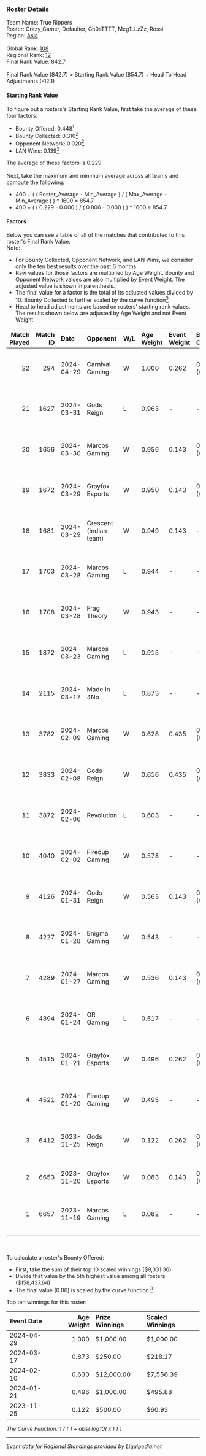 ### Roster Details<br />
Team Name: True Rippers<br />
Roster: Crazy_Gamer, Defaulter, Gh0sTTTT, Mcg1LLzZz, Rossi<br />
Region: [Asia]( ../standings_asia.md)<br />
<br />
Global Rank: [108](../standings_global.md)<br />
Regional Rank: [12]( ../standings_asia.md)<br />
Final Rank Value:  842.7<br />
<br />
Final Rank Value (842.7) = Starting Rank Value (854.7) + Head To Head Adjustments (-12.1)<br />

#### Starting Rank Value<br />
To figure out a rosters's Starting Rank Value, first take the average of these four factors:<br />
- Bounty Offered: 0.448[<sup>1</sup>](#table2)
- Bounty Collected: 0.310[<sup>2</sup>](#table1)
- Opponent Network: 0.020[<sup>2</sup>](#table1)
- LAN Wins: 0.139[<sup>2</sup>](#table1)

The average of these factors is 0.229<br />
<br />
Next, take the maximum and minimum average across all teams and compute the following:<br />
- 400 + ( ( Roster_Average - Min_Average ) / ( Max_Average - Min_Average ) ) * 1600 = 854.7
- 400 + ( ( 0.229 - 0.000 ) / ( 0.806 - 0.000 ) ) * 1600 = 854.7


#### Factors<br />
Below you can see a table of all of the matches that contributed to this roster's Final Rank Value.<br />
Note:<br />

- For Bounty Collected, Opponent Network, and LAN Wins, we consider only the ten best results over the past 6 months.
- Raw values for those factors are multiplied by Age Weight. Bounty and Opponent Network values are also multiplied by Event Weight. The adjusted value is shown in parenthesis.
- The final value for a factor is the total of its adjusted values divided by 10. Bounty Collected is further scaled by the curve function[<sup>3</sup>](#curveFunction)
- Head to head adjustments are based on rosters' starting rank values. The results shown below are adjusted by Age Weight and not Event Weight
<span id="table1"></span><br />


| Match Played | Match ID | Date       | Opponent               | W/L | Age Weight | Event Weight | Bounty Collected | Opponent Network | LAN Wins  | H2H Adj. | Roster                                               |
| -: | -: | :- | :- | :- | :- | :- | :- | :- | :- | -: | :- |
|           22 |      294 | 2024-04-29 | Carnival Gaming        | W   | 1.000      | 0.262        | 0.013 (0.003)    | 0.056 (0.015)    | 0 (0.000) |    10.14 | Crazy_Gamer, Defaulter, Gh0sTTTT, Mcg1LLzZz, Rossi   |
|           21 |     1627 | 2024-03-31 | Gods Reign             | L   | 0.963      | -            | -                | -                | -         |   -12.15 | Crazy_Gamer, DEFAULTER, Gh0sTTTT, Mcg1LLzZz, Rossi   |
|           20 |     1656 | 2024-03-30 | Marcos Gaming          | W   | 0.956      | 0.143        | 0.003 (0.000)    | 0.118 (0.016)    | 0 (0.000) |    11.35 | Crazy_Gamer, DEFAULTER, Gh0sTTTT, Mcg1LLzZz, Rossi   |
|           19 |     1672 | 2024-03-29 | Grayfox Esports        | W   | 0.950      | 0.143        | 0.010 (0.001)    | 0.264 (0.036)    | 0 (0.000) |     8.91 | Crazy_Gamer, DEFAULTER, Gh0sTTTT, Mcg1LLzZz, Rossi   |
|           18 |     1681 | 2024-03-29 | Crescent (Indian team) | W   | 0.949      | 0.143        | -                | 0.066 (0.009)    | 0 (0.000) |     2.90 | Crazy_Gamer, DEFAULTER, Gh0sTTTT, Mcg1LLzZz, Rossi   |
|           17 |     1703 | 2024-03-28 | Marcos Gaming          | L   | 0.944      | -            | -                | -                | -         |   -18.01 | Crazy_Gamer, DEFAULTER, Gh0sTTTT, Mcg1LLzZz, Rossi   |
|           16 |     1708 | 2024-03-28 | Frag Theory            | W   | 0.943      | -            | -                | -                | 0 (0.000) |     2.51 | Crazy_Gamer, DEFAULTER, Gh0sTTTT, Mcg1LLzZz, Rossi   |
|           15 |     1872 | 2024-03-23 | Marcos Gaming          | L   | 0.915      | -            | -                | -                | -         |   -18.89 | Anasasis, Crazy_Gamer, DEFAULTER, Mcg1LLzZz, Rossi   |
|           14 |     2115 | 2024-03-17 | Made In 4No            | L   | 0.873      | -            | -                | -                | -         |   -19.05 | Crazy_Gamer, DEFAULTER, DiceDealer, Mcg1LLzZz, Rossi |
|           13 |     3782 | 2024-02-09 | Marcos Gaming          | W   | 0.628      | 0.435        | 0.086 (0.024)    | 0.087 (0.024)    | 1 (0.628) |     8.21 | DEFAULTER, Gh0sTTTT, kennyS, Mcg1LLzZz, Rossi        |
|           12 |     3833 | 2024-02-08 | Gods Reign             | W   | 0.616      | 0.435        | 0.010 (0.003)    | 0.022 (0.006)    | 1 (0.616) |     6.20 | DEFAULTER, DiceDealer, Gh0sTTTT, kennyS, Mcg1LLzZz   |
|           11 |     3872 | 2024-02-06 | Revolution             | L   | 0.603      | -            | -                | -                | -         |   -16.52 | DEFAULTER, DiceDealer, Gh0sTTTT, Mcg1LLzZz, Rossi    |
|           10 |     4040 | 2024-02-02 | Firedup Gaming         | W   | 0.578      | -            | -                | -                | 0 (0.000) |     2.00 | DEFAULTER, DiceDealer, Gh0sTTTT, Mcg1LLzZz, Rossi    |
|            9 |     4126 | 2024-01-31 | Gods Reign             | W   | 0.563      | 0.143        | 0.174 (0.014)    | 0.479 (0.039)    | 0 (0.000) |     9.37 | DEFAULTER, DiceDealer, Gh0sTTTT, Mcg1LLzZz, Rossi    |
|            8 |     4227 | 2024-01-28 | Enigma Gaming          | W   | 0.543      | -            | -                | -                | 0 (0.000) |     4.45 | DEFAULTER, DiceDealer, Gh0sTTTT, Mcg1LLzZz, Rossi    |
|            7 |     4289 | 2024-01-27 | Marcos Gaming          | W   | 0.536      | 0.143        | 0.086 (0.007)    | 0.087 (0.007)    | -         |     7.46 | DEFAULTER, DiceDealer, Gh0sTTTT, Mcg1LLzZz, Rossi    |
|            6 |     4394 | 2024-01-24 | GR Gaming              | L   | 0.517      | -            | -                | -                | -         |    -9.24 | Defaulter, DiceDealer, Gh0sTTTT, Mcg1LLzZz, Rossi    |
|            5 |     4515 | 2024-01-21 | Grayfox Esports        | W   | 0.496      | 0.262        | 0.010 (0.001)    | 0.264 (0.034)    | -         |     4.42 | DEFAULTER, DiceDealer, Gh0sTTTT, Mcg1LLzZz, Rossi    |
|            4 |     4521 | 2024-01-20 | Firedup Gaming         | W   | 0.495      | -            | -                | -                | -         |     1.98 | DEFAULTER, DiceDealer, Gh0sTTTT, Mcg1LLzZz, Rossi    |
|            3 |     6412 | 2023-11-25 | Gods Reign             | W   | 0.122      | 0.262        | 0.174 (0.006)    | 0.479 (0.015)    | -         |     2.54 | Defaulter, DiceDealer, Gh0sTTTT, Mcg1LLzZz, Rossi    |
|            2 |     6653 | 2023-11-20 | Grayfox Esports        | W   | 0.083      | 0.143        | 0.010 (0.000)    | -                | -         |     0.76 | ghostxD, LuciA, Marzil, Rite2ace, SH4DY              |
|            1 |     6657 | 2023-11-19 | Marcos Gaming          | L   | 0.082      | -            | -                | -                | -         |    -1.41 | Defaulter, DiceDealer, Gh0sTTTT, Mcg1LLzZz, Rossi    |

<br />
<span id="table2"></span><br />
To calculate a roster's Bounty Offered:<br />

- First, take the sum of their top 10 scaled winnings ($9,331.36)
- Divide that value by the 5th highest value among all rosters ($158,437.64)
- The final value (0.06) is scaled by the curve function.[<sup>3</sup>](#curveFunction)

Top ten winnings for this roster:<br />

| Event Date | Age Weight | Prize Winnings | Scaled Winnings |
| :- | -: | :- | :- |
| 2024-04-29 |      1.000 | $1,000.00      | $1,000.00       |
| 2024-03-17 |      0.873 | $250.00        | $218.17         |
| 2024-02-10 |      0.630 | $12,000.00     | $7,556.39       |
| 2024-01-21 |      0.496 | $1,000.00      | $495.88         |
| 2023-11-25 |      0.122 | $500.00        | $60.93          |


<span id="curveFunction"></span>_The Curve Function: 1 / ( 1 + abs( log10( x ) ) )_<br />

---
_Event data for Regional Standings provided by Liquipedia.net_<br />

